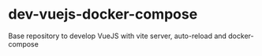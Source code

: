 # dev-vuejs-docker-compose
Base repository to develop VueJS with vite server, auto-reload and docker-compose

